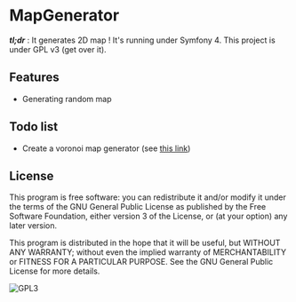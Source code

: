 # MapGenerator

**_tl;dr_** : It generates 2D map !
It's running under Symfony 4. 
This project is under GPL v3 (get over it). 

## Features
 * Generating random map

## Todo list
 * Create a voronoi map generator (see [this link]( http://www-cs-students.stanford.edu/~amitp/game-programming/polygon-map-generation/#polygons))

## License
This program is free software: you can redistribute it and/or modify it under 
the terms of the GNU General Public License as published by the Free Software 
Foundation, either version 3 of the License, or (at your option) any later 
version.

This program is distributed in the hope that it will be useful,
but WITHOUT ANY WARRANTY; without even the implied warranty of
MERCHANTABILITY or FITNESS FOR A PARTICULAR PURPOSE.  See the
GNU General Public License for more details.

![GPL3](http://www.gnu.org/graphics/gplv3-with-text-136x68.png)
